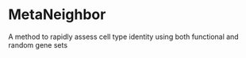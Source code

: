 # MetaNeighbor
A method to rapidly assess cell type identity using both functional and random gene sets
